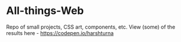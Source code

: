 # All-things-Web
Repo of small projects, CSS art, components, etc. View (some) of the results here - https://codepen.io/harshturna
